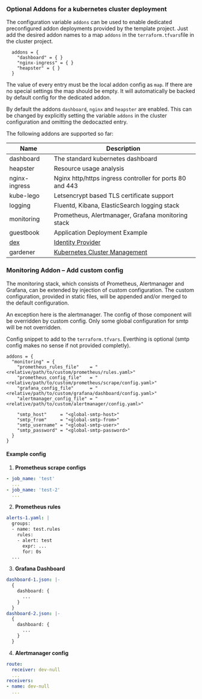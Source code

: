 ### Optional Addons for a kubernetes cluster deployment

The configuration variable `addons` can be used to enable dedicated preconfigured
addon deployments provided by the template project. Just add the desired
addon names to a map `addons` in the `terraform.tfvars`file in the cluster project.

```
  addons = {
    "dashboard" = { }
    "nginx-ingress" = { }
    "heapster" = { }
  }
```

The value of every entry must be the local addon config as `map`. If there are no special
settings the map should be empty. It will automatically be backed by default config for
the dedicated addon.

By default the addons `dashboard`, `nginx` and `heapster` are enabled. This can be changed by
explicitly setting the variable `addons` in the cluster configuration and omitting the
dedocazted entry.

The following addons are supported so far:

|Name|Description|
|--|--|
|dashboard|The standard kubernetes dashboard|
|heapster |Resource usage analysis|
|nginx-ingress |Nginx http/https ingress controller for ports 80 and 443|
|kube-lego|Letsencrypt based TLS certificate support|
|logging| Fluentd, Kibana, ElasticSearch logging stack|
|monitoring| Prometheus, Alertmanager, Grafana monitoring stack|
|guestbook|Application Deployment Example|
|[dex](addons/dex.md)|[Identity Provider](https://github.com/coreos/dex/blob/master/README.md)|
|gardener|[Kubernetes Cluster Management](https://github.com/gardener/gardener/blob/master/README.md)|

### Monitoring Addon – Add custom config
The monitoring stack, which consists of Prometheus, Alertmanager and Grafana, can be extended by injection of custom configuration.
The custom configuration, provided in static files, will be appended and/or merged to the default configuration.

An exception here is the alertmanager. The config of those component will be overridden by custom config.
Only some global configuration for smtp will be not overridden.

Config snippet to add to the ``terraform.tfvars``. Everthing is optional (smtp config makes no sense if not provided completly).
```
addons = {
  "monitoring" = {
    "prometheus_rules_file"    = "<relative/path/to/custom/prometheus/rules.yaml>"
    "prometheus_config_file"   = "<relative/path/to/custom/prometheus/scrape/config.yaml>"
    "grafana_config_file"      = "<relative/path/to/custom/grafana/dashboard/config.yaml>"
    "alertmanager_config_file" = "<relative/path/to/custom/alertmanager/config.yaml>"

    "smtp_host"     = "<global-smtp-host>"
    "smtp_from"     = "<global-smtp-from>"
    "smtp_username" = "<global-smtp-user>"
    "smtp_password" = "<global-smtp-password>"
  }
}
```

#### Example config
1. **Prometheus scrape configs**
```yaml
- job_name: 'test'
  ...
- job_name: 'test-2'
  ...
```
2. **Prometheus rules**
```yaml
alerts-1.yaml: |
  groups:
  - name: test.rules
    rules:
    - alert: test
      expr: ...
      for: 0s
  ...
```
3. **Grafana Dashboard**
```yaml
dashboard-1.json: |-
  {
    dashboard: {
      ...
    }
  }
dashboard-2.json: |-
  {
    dashboard: {
      ...
    }
  }
```
4. **Alertmanager config**
```yaml
route:
  receiver: dev-null
  ...
receivers:
- name: dev-null
  ...
```

